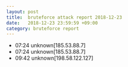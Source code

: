 ```yaml
---
layout: post
title:  bruteforce attack report 2018-12-23
date:   2018-12-23 23:59:59 +09:00
category: bruteforce report
---
```


* 07:24 unknown[185.53.88.7]
* 07:24 unknown[185.53.88.7]
* 09:42 unknown[198.58.122.127]
